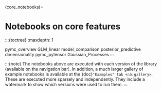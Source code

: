 (core_notebooks)=
# Notebooks on core features

:::{toctree}
:maxdepth: 1

pymc_overview
GLM_linear
model_comparison
posterior_predictive
dimensionality
pymc_pytensor
Gaussian_Processes
:::

:::{note}
The notebooks above are executed with each version of the library
(available on the navigation bar). In addition, a much larger gallery
of example notebooks is available at the {doc}`"Examples" tab <nb:gallery>`.
These are executed more sparsely and independently.
They include a watermark to show which versions were used to run them.
:::

